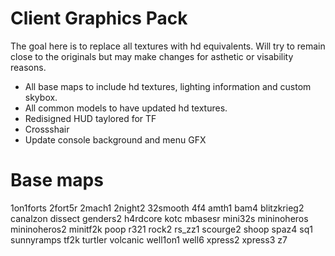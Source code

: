 Client Graphics Pack
====================

The goal here is to replace all textures with hd equivalents. Will try to remain close to the originals but may make changes for asthetic or visability reasons.

- All base maps to include hd textures, lighting information and custom skybox.
- All common models to have updated hd textures.
- Redisigned HUD taylored for TF
- Crossshair
- Update console background and menu GFX

Base maps
=========

1on1forts
2fort5r
2mach1
2night2
32smooth
4f4
amth1
bam4
blitzkrieg2
canalzon
dissect
genders2
h4rdcore
kotc
mbasesr
mini32s
mininoheros
mininoheros2
minitf2k
poop
r321
rock2
rs_zz1
scourge2
shoop
spaz4
sq1
sunnyramps
tf2k
turtler
volcanic
well1on1
well6
xpress2
xpress3
z7
